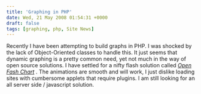```yaml
---
title: 'Graphing in PHP'
date: Wed, 21 May 2008 01:54:31 +0000
draft: false
tags: [graphing, php, Site News]
---
```


Recently I have been attempting to build graphs in PHP. I was shocked by the lack of Object-Oriented classes to handle this. It just seems that dynamic graphing is a pretty common need, yet not much in the way of open source solutions. I have settled for a nifty flash solution called [_Open Fash Chart_](http://www.google.com/url?sa=t&ct=res&cd=1&url=http%3A%2F%2Fteethgrinder.co.uk%2Fopen-flash-chart%2F&ei=QoAzSIjoKI2seaHExO8G&usg=AFQjCNHhH4HeV617YM1pOwm5Ew3oqiHSyw&sig2=9dYWZImuokV9PBHrFVutkg "Check out OFC") . The animations are smooth and will work, I just dislike loading sites with cumbersome applets that require plugins. I am still looking for an all server side / javascript solution.
